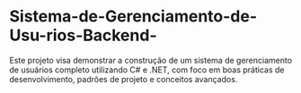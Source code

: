 # Sistema-de-Gerenciamento-de-Usu-rios-Backend-
Este projeto visa demonstrar a construção de um sistema de gerenciamento de usuários completo utilizando C# e .NET, com foco em boas práticas de desenvolvimento, padrões de projeto e conceitos avançados.
